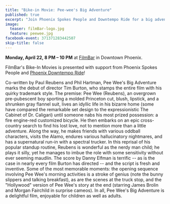 ```yaml
---
title: "Bike-in Movie: Pee-wee's Big Adventure"
published: true
excerpt: "Join Phoenix Spokes People and Downtempo Ride for a big adventure!"
image:
  teaser: filmBar-logo.jpg
  feature: peewee.jpg
facebook-event: 371371283442507
skip-title: false
---
```


**Monday, April 22, 8 PM – 10 PM** at [FilmBar](https://thefilmbarphx.com/) in Downtown Phoenix.

FilmBar's Bike-In Movies is presented with support from Phoenix Spokes People and [Phoenix Downtempo Ride](http://downtempo.bike)!

Co-written by Paul Reubens and Phil Hartman, Pee Wee's Big Adventure marks the debut of director Tim Burton, who stamps the entire film with his quirky trademark style. The premise: Pee Wee (Reubens), an overgrown pre-pubescent boy sporting a molded Princeton cut, blush, lipstick, and a shrunken gray flannel suit, lives an idyllic life in his bizarre home (some have compared the remarkable set design to the expressionistic The Cabinet of Dr. Caligari) until someone nabs his most prized possession: a fire engine-red customized bicycle. He then embarks on an epic cross-country search to find his lost love, not to mention more than a little adventure. Along the way, he makes friends with various oddball characters, visits the Alamo, endures various hallucinatory nightmares, and has a supernatural run-in with a spectral trucker. In this reprisal of his popular standup routine, Reubens is wonderful as the nerdy man child; he plays it silly, yet he manages to imbue the role with some sensitivity without ever seeming maudlin. The score by Danny Elfman is terrific -- as is the case in nearly every film Burton has directed -- and the script is fresh and inventive. Some of the most memorable moments: the opening sequence involving Pee Wee's morning activities is a stroke of genius (note the bunny slippers and talking breakfast), as are the scenes at the truck stop, and the "Hollywood" version of Pee Wee's story at the end (starring James Brolin and Morgan Fairchild in surprise cameos). In all, Pee Wee's Big Adventure is a delightful film, enjoyable for children as well as adults.
